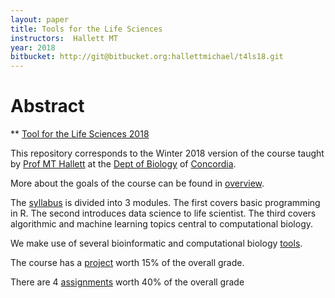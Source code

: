 ```yaml
---
layout: paper
title: Tools for the Life Sciences
instructors:  Hallett MT
year: 2018
bitbucket: http://git@bitbucket.org:hallettmichael/t4ls18.git
---
```



# Abstract
** [Tool for the Life Sciences 2018](http://www.concordia.ca/academics/undergraduate/calendar/current/sec31/31-030.html)

This repository corresponds to the Winter 2018 version of the course taught by [Prof MT Hallett](https://mikehallett.science) at the [Dept of Biology](https://www.concordia.ca/artsci/biology.html) of [Concordia](https://www.concordia.ca).

More about the goals of the course can be found in [overview](/overview.html).

The [syllabus](/Syllabus.html) is divided into 3 modules. The first covers basic programming in R. The second introduces data science to life scientist. The third covers algorithmic and machine learning topics central to computational biology.

We make use of several bioinformatic and computational biology [tools](/tools.html).

The course has a [project](/project.html) worth 15% of the overall grade.

There are 4 [assignments](/assignment_guidelines.html) worth 40% of the overall grade
